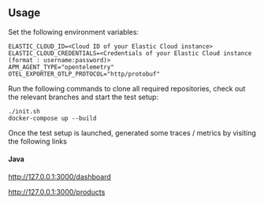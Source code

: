 ## Usage
Set the following environment variables:
```
ELASTIC_CLOUD_ID=<Cloud ID of your Elastic Cloud instance>
ELASTIC_CLOUD_CREDENTIALS=<Credentials of your Elastic Cloud instance (format : username:password)>
APM_AGENT_TYPE="opentelemetry"
OTEL_EXPORTER_OTLP_PROTOCOL="http/protobuf"
```

Run the following commands to clone all required repositories, check out the relevant branches and start the test setup:
```shell
./init.sh
docker-compose up --build
```

Once the test setup is launched, generated some traces / metrics by visiting the following links
#### Java
http://127.0.0.1:3000/dashboard

http://127.0.0.1:3000/products
